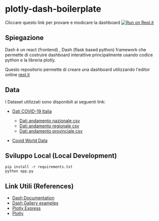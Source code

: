 # plotly-dash-boilerplate

Cliccare questo link per provare e modicare la dashboard 
[![Run on Repl.it](https://repl.it/badge/github/visiont3lab/plotly-dash-boilerplate)](https://repl.it/github/visiont3lab/plotly-dash-boilerplate)

## Spiegazione 
Dash  è un react (frontend) , Dash (flask based python) framework che permette di costruire dashboard interattive principalmente usando codice python e la libreria plotly.

Questo repositorio permette di creare una dashboard utilizzando l'editor online [repl.it](https://repl.it/)


## Data
I Dataset utilizzati sono disponibili ai seguenti link:

* [Dati COVID-19 Italia](https://github.com/pcm-dpc/COVID-19)
  * [Dati andamento nazionale csv](https://raw.githubusercontent.com/pcm-dpc/COVID-19/master/dati-andamento-nazionale/dpc-covid19-ita-andamento-nazionale.csv)
  * [Dati andamento regionale csv](https://raw.githubusercontent.com/pcm-dpc/COVID-19/master/dati-regioni/dpc-covid19-ita-regioni.csv)
  * [Dati andamento provinciale csv](https://raw.githubusercontent.com/pcm-dpc/COVID-19/master/dati-province/dpc-covid19-ita-province.csv)
  
* [Covid World Data](https://github.com/open-covid-19/data)


## Sviluppo Local (Local Development)

```
pip install -r requirements.txt
python app.py
```

## Link Utili (References)
* [Dash Documentation](https://dash.plotly.com/)
* [Dash Gallery examples](https://dash-gallery.plotly.host/Portal/)
* [Plotly Express](https://plotly.com/python/plotly-express/)
* [Plotly](https://plotly.com/python/)

